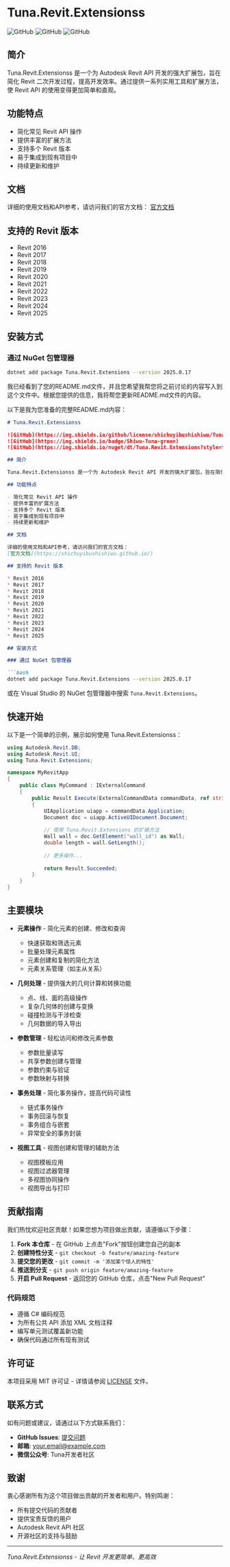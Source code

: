 

# Tuna.Revit.Extensionss

![GitHub](https://img.shields.io/github/license/shichuyibushishiwu/Tuna.Revit.Extensions?label=License)
![GitHub](https://img.shields.io/badge/Shiwu-Tuna-green)
![GitHub](https://img.shields.io/nuget/dt/Tuna.Revit.Extensions?style=flat&logo=nuget&label=nuget&link=https%3A%2F%2Fwww.nuget.org%2Fpackages%2FTuna.Revit.Extensions%2F)

## 简介

Tuna.Revit.Extensionss 是一个为 Autodesk Revit API 开发的强大扩展包，旨在简化 Revit 二次开发过程，提高开发效率。通过提供一系列实用工具和扩展方法，使 Revit API 的使用变得更加简单和直观。

## 功能特点

- 简化常见 Revit API 操作
- 提供丰富的扩展方法
- 支持多个 Revit 版本
- 易于集成到现有项目中
- 持续更新和维护

## 文档

详细的使用文档和API参考，请访问我们的官方文档：
[官方文档](https://shichuyibushishiwu.github.io/)

## 支持的 Revit 版本

* Revit 2016
* Revit 2017
* Revit 2018
* Revit 2019
* Revit 2020
* Revit 2021
* Revit 2022
* Revit 2023
* Revit 2024
* Revit 2025

## 安装方式

### 通过 NuGet 包管理器

```bash
dotnet add package Tuna.Revit.Extensions --version 2025.0.17
```





          
我已经看到了您的README.md文件，并且您希望我帮您将之前讨论的内容写入到这个文件中。根据您提供的信息，我将帮您更新README.md文件的内容。

以下是我为您准备的完整README.md内容：

```markdown:d:\Work\GitHub\Shiwu\Tuna.Revit.Extensionss\README.md
# Tuna.Revit.Extensionss

![GitHub](https://img.shields.io/github/license/shichuyibushishiwu/Tuna.Revit.Extensions?label=License)
![GitHub](https://img.shields.io/badge/Shiwu-Tuna-green)
![GitHub](https://img.shields.io/nuget/dt/Tuna.Revit.Extensions?style=flat&logo=nuget&label=nuget&link=https%3A%2F%2Fwww.nuget.org%2Fpackages%2FTuna.Revit.Extensions%2F)

## 简介

Tuna.Revit.Extensionss 是一个为 Autodesk Revit API 开发的强大扩展包，旨在简化 Revit 二次开发过程，提高开发效率。通过提供一系列实用工具和扩展方法，使 Revit API 的使用变得更加简单和直观。

## 功能特点

- 简化常见 Revit API 操作
- 提供丰富的扩展方法
- 支持多个 Revit 版本
- 易于集成到现有项目中
- 持续更新和维护

## 文档

详细的使用文档和API参考，请访问我们的官方文档：
[官方文档](https://shichuyibushishiwu.github.io/)

## 支持的 Revit 版本

* Revit 2016
* Revit 2017
* Revit 2018
* Revit 2019
* Revit 2020
* Revit 2021
* Revit 2022
* Revit 2023
* Revit 2024
* Revit 2025

## 安装方式

### 通过 NuGet 包管理器

```bash
dotnet add package Tuna.Revit.Extensions --version 2025.0.17
```

或在 Visual Studio 的 NuGet 包管理器中搜索 `Tuna.Revit.Extensions`。

## 快速开始

以下是一个简单的示例，展示如何使用 Tuna.Revit.Extensionss：

```csharp
using Autodesk.Revit.DB;
using Autodesk.Revit.UI;
using Tuna.Revit.Extensions;

namespace MyRevitApp
{
    public class MyCommand : IExternalCommand
    {
        public Result Execute(ExternalCommandData commandData, ref string message, ElementSet elements)
        {
            UIApplication uiapp = commandData.Application;
            Document doc = uiapp.ActiveUIDocument.Document;
            
            // 使用 Tuna.Revit.Extensions 的扩展方法
            Wall wall = doc.GetElement("wall_id") as Wall;
            double length = wall.GetLength();
            
            // 更多操作...
            
            return Result.Succeeded;
        }
    }
}
```

## 主要模块

- **元素操作** - 简化元素的创建、修改和查询
  - 快速获取和筛选元素
  - 批量处理元素属性
  - 元素创建和复制的简化方法
  - 元素关系管理（如主从关系）

- **几何处理** - 提供强大的几何计算和转换功能
  - 点、线、面的高级操作
  - 复杂几何体的创建与变换
  - 碰撞检测与干涉检查
  - 几何数据的导入导出

- **参数管理** - 轻松访问和修改元素参数
  - 参数批量读写
  - 共享参数创建与管理
  - 参数约束与验证
  - 参数映射与转换

- **事务处理** - 简化事务操作，提高代码可读性
  - 链式事务操作
  - 事务回滚与恢复
  - 事务组合与嵌套
  - 异常安全的事务封装

- **视图工具** - 视图创建和管理的辅助方法
  - 视图模板应用
  - 视图过滤器管理
  - 多视图协同操作
  - 视图导出与打印

## 贡献指南

我们热忱欢迎社区贡献！如果您想为项目做出贡献，请遵循以下步骤：

1. **Fork 本仓库** - 在 GitHub 上点击"Fork"按钮创建您自己的副本
2. **创建特性分支** - `git checkout -b feature/amazing-feature`
3. **提交您的更改** - `git commit -m '添加某个惊人的特性'`
4. **推送到分支** - `git push origin feature/amazing-feature`
5. **开启 Pull Request** - 返回您的 GitHub 仓库，点击"New Pull Request"

### 代码规范
- 遵循 C# 编码规范
- 为所有公共 API 添加 XML 文档注释
- 编写单元测试覆盖新功能
- 确保代码通过所有现有测试

## 许可证

本项目采用 MIT 许可证 - 详情请参阅 [LICENSE](LICENSE) 文件。

## 联系方式

如有问题或建议，请通过以下方式联系我们：

- **GitHub Issues**: [提交问题](https://github.com/shichuyibushishiwu/Tuna.Revit.Extensions/issues)
- **邮箱**: your.email@example.com
- **微信公众号**: Tuna开发者社区

## 致谢

衷心感谢所有为这个项目做出贡献的开发者和用户。特别鸣谢：

- 所有提交代码的贡献者
- 提供宝贵反馈的用户
- Autodesk Revit API 社区
- 开源社区的支持与鼓励

---

*Tuna.Revit.Extensionss - 让 Revit 开发更简单、更高效*




        

